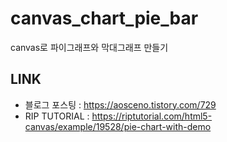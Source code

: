 # canvas_chart_pie_bar
canvas로 파이그래프와 막대그래프 만들기

## LINK 
* 블로그 포스팅 : https://aosceno.tistory.com/729
* RIP TUTORIAL : https://riptutorial.com/html5-canvas/example/19528/pie-chart-with-demo